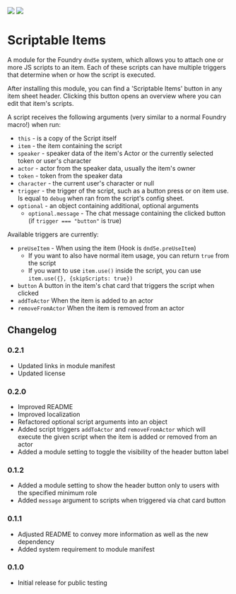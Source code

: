 ![](https://img.shields.io/endpoint?url=https%3A%2F%2Ffoundryshields.com%2Fversion%3Fstyle%3Dfor-the-badge%26url%3Dhttps%3A%2F%2Fraw.githubusercontent.com%2FFurtherV%2Fscriptable-items%2Fmaster%2Fmodule.json)
![](https://img.shields.io/endpoint?url=https%3A%2F%2Ffoundryshields.com%2Fsystem%3FnameType%3Dfull%26showVersion%3D1%26style%3Dfor-the-badge%26url%3Dhttps%3A%2F%2Fraw.githubusercontent.com%2FFurtherV%2Fscriptable-items%2Fmaster%2Fmodule.json)

# Scriptable Items

A module for the Foundry `dnd5e` system, which allows you to attach one or more JS scripts to an item.
Each of these scripts can have multiple triggers that determine when or how the script is executed.

After installing this module, you can find a 'Scriptable Items' button in any item sheet header.
Clicking this button opens an overview where you can edit that item's scripts.

A script receives the following arguments (very similar to a normal Foundry macro!) when run:

- `this` - is a copy of the Script itself
- `item` - the item containing the script
- `speaker` - speaker data of the item's Actor or the currently selected token or user's character
- `actor` - actor from the speaker data, usually the item's owner
- `token` - token from the speaker data
- `character` - the current user's character or null
- `trigger` - the trigger of the script, such as a button press or on item use.
  Is equal to `debug` when ran from the script's config sheet.
- `optional` - an object containing additional, optional arguments
  - `optional.message` - The chat message containing the clicked button (if `trigger === "button"` is true)

Available triggers are currently:

- `preUseItem` - When using the item (Hook is `dnd5e.preUseItem`)
  - If you want to also have normal item usage, you can return `true` from the script
  - If you want to use `item.use()` inside the script, you can use `item.use({}, {skipScripts: true})`
- `button` A button in the item's chat card that triggers the script when clicked
- `addToActor` When the item is added to an actor
- `removeFromActor` When the item is removed from an actor

## Changelog
### 0.2.1

- Updated links in module manifest
- Updated license

### 0.2.0

- Improved README
- Improved localization
- Refactored optional script arguments into an object
- Added script triggers `addToActor` and `removeFromActor` which will execute the given script when the item is added
  or removed from an actor
- Added a module setting to toggle the visibility of the header button label

### 0.1.2

- Added a module setting to show the header button only to users with the specified minimum role
- Added `message` argument to scripts when triggered via chat card button

### 0.1.1

- Adjusted README to convey more information as well as the new dependency
- Added system requirement to module manifest

### 0.1.0

- Initial release for public testing
